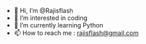 - 👋 Hi, I’m @Rajisflash
- 👀 I’m interested in coding
- 🌱 I’m currently learning Python
- 📫 How to reach me : rajisflash@gmail.com

<!---
Rajisflash/Rajisflash is a ✨ special ✨ repository because its `README.md` (this file) appears on your GitHub profile.
You can click the Preview link to take a look at your changes.
--->
